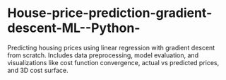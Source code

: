 # House-price-prediction-gradient-descent-ML--Python-
Predicting housing prices using linear regression with gradient descent from scratch. Includes data preprocessing, model evaluation, and visualizations like cost function convergence, actual vs predicted prices, and 3D cost surface.
